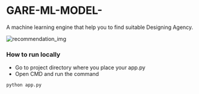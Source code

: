 # GARE-ML-MODEL-
A machine learning engine that help you to find suitable Designing Agency.

![recommendation_img](https://github.com/RajnishProgrammer/Recommendation-Engine/blob/main/DALL%C2%B7E%202025-01-10%2016.23.06%20-%20A%20simple%20and%20visually%20clean%20flowchart-style%20layout%20for%20building%20a%20modern%20recommendation%20engine.%20Include%20key%20stages_%20'Data%20Collection',%20'Data%20Preproces.jpg?raw=true)

### How to run locally
 - Go to project directory where you place your app.py
 - Open CMD and run the command
```
python app.py
```
